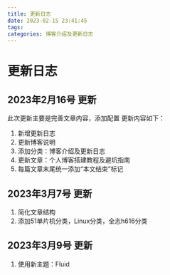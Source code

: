```yaml
---
title: 更新日志
date: 2023-02-15 23:41:45
tags:
categories: 博客介绍及更新日志
---
```


# 更新日志


## 2023年2月16号 更新
此次更新主要是完善文章内容，添加配置
更新内容如下：
1. 新增更新日志
2. 更新博客说明
3. 添加分类：博客介绍及更新日志
4. 更新文章：个人博客搭建教程及避坑指南
5. 每篇文章末尾统一添加“本文结束”标记

## 2023年3月7号 更新
1. 简化文章结构
2. 添加51单片机分类，Linux分类，全志h616分类
## 2023年3月9号 更新
1. 使用新主题：Fluid